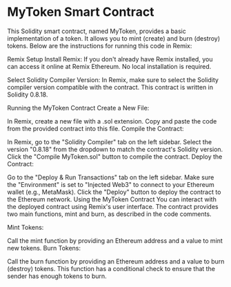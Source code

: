 # MyToken Smart Contract
This Solidity smart contract, named MyToken, provides a basic implementation of a token. It allows you to mint (create) and burn (destroy) tokens. Below are the instructions for running this code in Remix:

Remix Setup
Install Remix: If you don't already have Remix installed, you can access it online at Remix Ethereum. No local installation is required.

Select Solidity Compiler Version: In Remix, make sure to select the Solidity compiler version compatible with the contract. This contract is written in Solidity 0.8.18.

Running the MyToken Contract
Create a New File:

In Remix, create a new file with a .sol extension.
Copy and paste the code from the provided contract into this file.
Compile the Contract:

In Remix, go to the "Solidity Compiler" tab on the left sidebar.
Select the version "0.8.18" from the dropdown to match the contract's Solidity version.
Click the "Compile MyToken.sol" button to compile the contract.
Deploy the Contract:

Go to the "Deploy & Run Transactions" tab on the left sidebar.
Make sure the "Environment" is set to "Injected Web3" to connect to your Ethereum wallet (e.g., MetaMask).
Click the "Deploy" button to deploy the contract to the Ethereum network.
Using the MyToken Contract
You can interact with the deployed contract using Remix's user interface. The contract provides two main functions, mint and burn, as described in the code comments.

Mint Tokens:

Call the mint function by providing an Ethereum address and a value to mint new tokens.
Burn Tokens:

Call the burn function by providing an Ethereum address and a value to burn (destroy) tokens. This function has a conditional check to ensure that the sender has enough tokens to burn.
